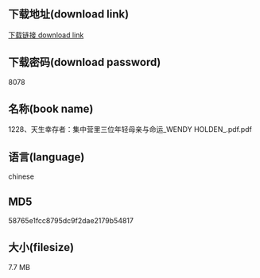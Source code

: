 ## 下载地址(download link)
[下载链接 download link](https://voluble-croquembouche-d321dc.netlify.app/?s=1228%E3%80%81%E5%A4%A9%E7%94%9F%E5%B9%B8%E5%AD%98%E8%80%85%EF%BC%9A%E9%9B%86%E4%B8%AD%E8%90%A5%E9%87%8C%E4%B8%89%E4%BD%8D%E5%B9%B4%E8%BD%BB%E6%AF%8D%E4%BA%B2%E4%B8%8E%E5%91%BD%E8%BF%90_WENDY+HOLDEN_.pdf)

## 下载密码(download password)
8078

## 名称(book name)
1228、天生幸存者：集中营里三位年轻母亲与命运_WENDY HOLDEN_.pdf.pdf

## 语言(language)
chinese

## MD5
58765e1fcc8795dc9f2dae2179b54817

## 大小(filesize)
7.7 MB
